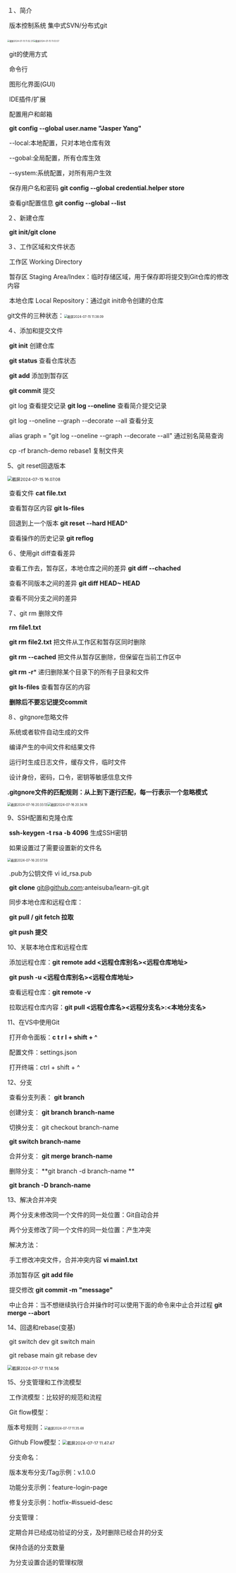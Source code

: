 １、简介

​	版本控制系统	集中式SVN/分布式git

​	<img src="/Users/fulina/Library/Application Support/typora-user-images/截屏2024-07-15 11.02.37.png" alt="截屏2024-07-15 11.02.37" style="zoom: 33%;" /><img src="/Users/fulina/Library/Application Support/typora-user-images/截屏2024-07-15 11.03.57.png" alt="截屏2024-07-15 11.03.57" style="zoom:33%;" />

​	git的使用方式

​		命令行

​		图形化界面(GUI)

​		IDE插件/扩展

​	配置用户和邮箱

​	**git config --global user.name "Jasper Yang"**

​	--local:本地配置，只对本地仓库有效

​	--gobal:全局配置，所有仓库生效

​	--system:系统配置，对所有用户生效

​	保存用户名和密码	**git config --global credential.helper store** 

​	查看git配置信息	**git config --global --list**

２、新建仓库

​	**git init/git clone**	

３、工作区域和文件状态

​	工作区 Working Directory	

​	暂存区 Staging Area/Index：临时存储区域，用于保存即将提交到Git仓库的修改内容

​	本地仓库 Local Repository：通过git init命令创建的仓库



​	git文件的三种状态：<img src="/Users/fulina/Library/Application Support/typora-user-images/截屏2024-07-15 11.38.09.png" alt="截屏2024-07-15 11.38.09" style="zoom:50%;" />

４、添加和提交文件

​	**git init**	创建仓库

​	**git status**	查看仓库状态

​	**git add**	添加到暂存区

​	**git commit**	提交

​	git log	查看提交记录	**git log --oneline**	查看简介提交记录

​	git log --oneline --graph --decorate --all 查看分支

​	alias graph = "git log --oneline --graph --decorate --all" 通过别名简易查询

​	cp -rf branch-demo rebase1 复制文件夹

5、git reset回退版本

<img src="/Users/fulina/Library/Application Support/typora-user-images/截屏2024-07-15 16.07.08.png" alt="截屏2024-07-15 16.07.08" style="zoom:67%;" />

​	查看文件	**cat file.txt**

​	查看暂存区内容	**git ls-files**

​	回退到上一个版本	**git reset --hard HEAD^**

​	 查看操作的历史记录	**git reflog**



６、使用git diff查看差异

​	查看工作去，暂存区，本地仓库之间的差异 **git diff --chached**

​	查看不同版本之间的差异  **git diff HEAD~ HEAD**

​	查看不同分支之间的差异 



７、git rm 删除文件

​	**rm file1.txt**

​	**git rm file2.txt**	把文件从工作区和暂存区同时删除

​	**git rm --cached<file>**  把文件从暂存区删除，但保留在当前工作区中

​	**git rm -r*** 递归删除某个目录下的所有子目录和文件

​	**git ls-files** 查看暂存区的内容

​	**删除后不要忘记提交commit**



８、gitgnore忽略文件

​	系统或者软件自动生成的文件

​	编译产生的中间文件和结果文件

​	运行时生成日志文件，缓存文件，临时文件

​	设计身份，密码，口令，密钥等敏感信息文件

​	**.gitgnore文件的匹配规则：从上到下逐行匹配，每一行表示一个忽略模式**

<img src="/Users/fulina/Library/Application Support/typora-user-images/截屏2024-07-16 20.33.13.png" alt="截屏2024-07-16 20.33.13" style="zoom: 50%;" /><img src="/Users/fulina/Desktop/截屏2024-07-16 20.34.18.png" alt="截屏2024-07-16 20.34.18" style="zoom:50%;" />

9、SSH配置和克隆仓库

​	**ssh-keygen -t rsa -b 4096** 生成SSH密钥

​	如果设置过了需要设置新的文件名

<img src="/Users/fulina/Library/Application Support/typora-user-images/截屏2024-07-16 20.57.58.png" alt="截屏2024-07-16 20.57.58" style="zoom:50%;" />

​	.pub为公钥文件	vi id_rsa.pub

​	**git clone** git@github.com:anteisuba/learn-git.git

​	同步本地仓库和远程仓库：

​			**git pull / git fetch 拉取**

​			**git push 提交**



10、关联本地仓库和远程仓库

​		添加远程仓库：**git remote add <远程仓库别名><远程仓库地址>**

​					 **git push -u <远程仓库别名><远程仓库地址>**

​		查看远程仓库：**git remote -v**

​		拉取远程仓库内容：**git pull <远程仓库名><远程分支名>:<本地分支名>**



11、在VS中使用Git

​	打开命令面板：**c t r l + shift + ^**

​	配置文件：settings.json

​	打开终端：ctrl + shift + ^



12、分支

​	查看分支列表： **git branch**

​	创建分支：	**git branch branch-name**

​	切换分支：	git checkout branch-name

​				 **git switch branch-name**

​	合并分支：	**git merge branch-name**

​	删除分支：	**git branch -d branch-name **

​				 **git branch -D branch-name** 



13、解决合并冲突

​	两个分支未修改同一个文件的同一处位置：Git自动合并

​	两个分支修改了同一个文件的同一处位置：产生冲突

​	解决方法：	

​		手工修改冲突文件，合并冲突内容 **vi main1.txt**

​		添加暂存区	**git add file**

​		提交修改	**git commit -m "message"**

​	中止合并：当不想继续执行合并操作时可以使用下面的命令来中止合并过程	**git merge --abort**	

14、回退和rebase(变基)

​		git switch dev							git switch main

​		git rebase main						     git rebase dev

<img src="/Users/fulina/Library/Application Support/typora-user-images/截屏2024-07-17 11.14.56.png" alt="截屏2024-07-17 11.14.56" style="zoom:67%;" />

15、分支管理和工作流模型

​	工作流模型：比较好的规范和流程

​	Git flow模型：	

​	版本号规则：<img src="/Users/fulina/Library/Application Support/typora-user-images/截屏2024-07-17 11.35.48.png" alt="截屏2024-07-17 11.35.48" style="zoom:50%;" />

​	Github Flow模型：<img src="/Users/fulina/Library/Application Support/typora-user-images/截屏2024-07-17 11.47.47.png" alt="截屏2024-07-17 11.47.47" style="zoom:67%;" />

​	分支命名：

​		版本发布分支/Tag示例：v.1.0.0

​		 功能分支示例：feature-login-page

​		修复分支示例：hotfix-#issueid-desc

​	分支管理：

​		定期合并已经成功验证的分支，及时删除已经合并的分支

​		保持合适的分支数量

​		为分支设置合适的管理权限







